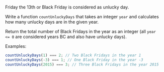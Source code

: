 Friday the 13th or Black Friday is considered as unlucky day.

Write a function `countUnluckyDays` that takes an integer `year` and calculates
how many unlucky days are in the given year.

Return the total number of Black Fridays in the year as an integer (all `year <= 0`
are considered years BC and also have unlucky days).

Examples:

```javascript
countUnluckyDays(1) === 2; // Two Black Fridays in the year 1
countUnluckyDays(-3) === 1; // One Black Friday in the year -3
countUnluckyDays(2015) === 3; // Three Black Fridays in the year 2015
```
